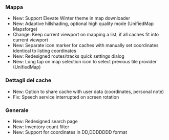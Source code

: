 ### Mappa
- New: Support Elevate Winter theme in map downloader
- New: Adaptive hillshading, optional high quality mode (UnifiedMap Mapsforge)
- Change: Keep current viewport on mapping a list, if all caches fit into current viewport
- New: Separate icon marker for caches with manually set coordinates identical to listing coordinates
- New: Redesigned routes/tracks quick settings dialog
- New: Long tap on map selection icon to select previous tile provider (UnifiedMap)

### Dettagli del cache
- New: Option to share cache with user data (coordinates, personal note)
- Fix: Speech service interrupted on screen rotation

### Generale
- New: Redesigned search page
- New: Inventory count filter
- New: Support for coordinates in DD,DDDDDDD format

